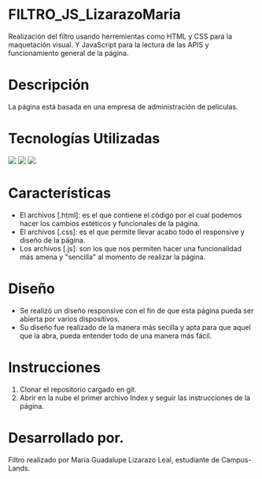 # FILTRO_JS_LizarazoMaria

Realización del filtro usando herremientas como HTML y CSS para la maquetación visual. Y JavaScript para la lectura de las APIS y funcionamiento general de la página.

# Descripción

La página está basada en una empresa de administración de peliculas.

# Tecnologías Utilizadas

<image src="https://img.shields.io/badge/Java-1572B6?style=for-the-badge&logo=css3&logoColor=white">
<image src="https://img.shields.io/badge/HTML5-E34F26?style=for-the-badge&logo=html5&logoColor=white">
<image src="https://img.shields.io/badge/JavaScript-323330?style=for-the-badge&logo=javascript&logoColor=F7DF1E">

# Características

* El archivos [.html]: es el que contiene el código por el cual podemos hacer los cambios estéticos y funcionales de la página.
* El archivos [.css]: es el que permite llevar acabo todo el responsive y diseño de la página.
* Los archivos [.js]: son los que nos permiten hacer una funcionalidad más amena y "sencilla" al momento de realizar la página.

# Diseño

* Se realizó un diseño responsive con el fin de que esta página pueda ser abierta por varios dispositivos.
* Su diseño fue realizado de la manera más secilla y apta para que aquel que la abra, pueda entender todo de una manera más fácil.

# Instrucciones
1. Clonar el repositorio cargado en git.
2. Abrir en la nube el primer archivo Index y seguir las instrucciones de la página.

# Desarrollado por.
Filtro realizado por María Guadalupe Lizarazo Leal, estudiante de Campus-Lands.
